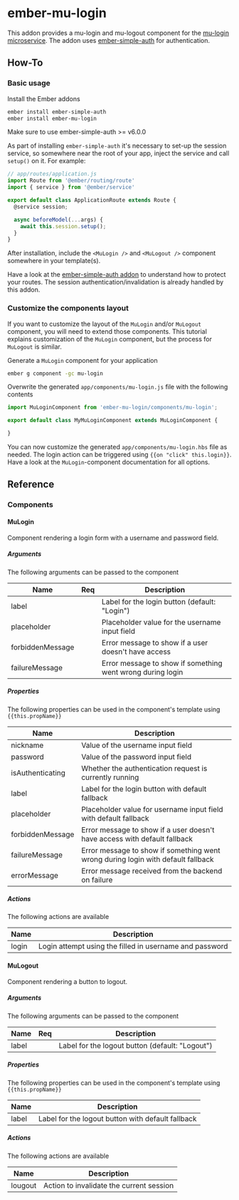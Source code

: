 # ember-mu-login

This addon provides a mu-login and mu-logout component for the [mu-login microservice](https://github.com/mu-semtech/login-service). The addon uses [ember-simple-auth](https://github.com/simplabs/ember-simple-auth) for authentication.

## How-To
### Basic usage
Install the Ember addons

```bash
ember install ember-simple-auth
ember install ember-mu-login
```

Make sure to use ember-simple-auth >= v6.0.0

As part of installing `ember-simple-auth` it's necessary to set-up the session service, so somewhere
near the root of your app, inject the service and call `setup()` on it. For example:

``` js
// app/routes/application.js
import Route from '@ember/routing/route'
import { service } from '@ember/service'

export default class ApplicationRoute extends Route {
  @service session;

  async beforeModel(...args) {
    await this.session.setup();
  }
}
```

After installation, include the `<MuLogin />` and `<MuLogout />` component somewhere in your template(s).

Have a look at the [ember-simple-auth addon](https://github.com/mainmatter/ember-simple-auth#walkthrough) to understand how to protect your routes. The session authentication/invalidation is already handled by this addon.

### Customize the components layout
If you want to customize the layout of the `MuLogin` and/or `MuLogout` component, you will need to extend those components. This tutorial explains customization of the `MuLogin` component, but the process for `MuLogout` is similar.

Generate a `MuLogin` component for your application

```bash
ember g component -gc mu-login
```

Overwrite the generated `app/components/mu-login.js` file with the following contents
```javascript
import MuLoginComponent from 'ember-mu-login/components/mu-login';

export default class MyMuLoginComponent extends MuLoginComponent {

}
```

You can now customize the generated `app/components/mu-login.hbs` file as needed. The login action can be triggered using `{{on "click" this.login}}`. Have a look at the `MuLogin`-component documentation for all options.

## Reference
### Components
#### MuLogin
Component rendering a login form with a username and password field.

##### Arguments
The following arguments can be passed to the component

| Name             | Req | Description                                                |
|------------------|-----|------------------------------------------------------------|
| label            |     | Label for the login button (default: "Login")              |
| placeholder      |     | Placeholder value for the username input field             |
| forbiddenMessage |     | Error message to show if a user doesn't have access        |
| failureMessage   |     | Error message to show if something went wrong during login |

##### Properties
The following properties can be used in the component's template using `{{this.propName}}`

| Name             | Description                                                                      |
|------------------|----------------------------------------------------------------------------------|
| nickname         | Value of the username input field                                                |
| password         | Value of the password input field                                                |
| isAuthenticating | Whether the authentication request is currently running                          |
| label            | Label for the login button with default fallback                                 |
| placeholder      | Placeholder value for username input field with default fallback                 |
| forbiddenMessage | Error message to show if a user doesn't have access with default fallback        |
| failureMessage   | Error message to show if something went wrong during login with default fallback |
| errorMessage     | Error message received from the backend on failure                               |

##### Actions
The following actions are available

| Name  | Description                                             |
|-------|---------------------------------------------------------|
| login | Login attempt using the filled in username and password |

#### MuLogout
Component rendering a button to logout.

##### Arguments
The following arguments can be passed to the component

| Name             | Req | Description                                                |
|------------------|-----|------------------------------------------------------------|
| label            |     | Label for the logout button (default: "Logout")              |

##### Properties
The following properties can be used in the component's template using `{{this.propName}}`

| Name             | Description                                                                      |
|------------------|----------------------------------------------------------------------------------|
| label            | Label for the logout button with default fallback                                 |

##### Actions
The following actions are available

| Name    | Description                              |
|---------|------------------------------------------|
| lougout | Action to invalidate the current session |


